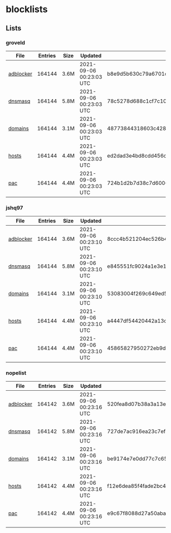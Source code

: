 # blocklists

## Lists

### groveld

|File|Entries|Size|Updated|Hash|
|-|-|-|-|-|
|[adblocker](https://raw.githubusercontent.com/groveld/blocklists/lists/groveld/adblocker.txt)|164144|3.6M|2021-09-06 00:23:03 UTC|b8e9d5b630c79a6701c62f31725e96b828a534876cee7944f77b0b0c4b43b459|
|[dnsmasq](https://raw.githubusercontent.com/groveld/blocklists/lists/groveld/dnsmasq.txt)|164144|5.8M|2021-09-06 00:23:03 UTC|78c5278d688c1cf7c10b224b653bd70b9891014c8c82b275efe615ce05eae42c|
|[domains](https://raw.githubusercontent.com/groveld/blocklists/lists/groveld/domains.txt)|164144|3.1M|2021-09-06 00:23:03 UTC|48773844318603c428618fc5ceda6e0b7824c8b1a128b9f1a3dba0d0f48e6568|
|[hosts](https://raw.githubusercontent.com/groveld/blocklists/lists/groveld/hosts.txt)|164144|4.4M|2021-09-06 00:23:03 UTC|ed2dad3e4bd8cdd456cd1f1563e72336cb721f4d9ced905fe6b087e813e70e77|
|[pac](https://raw.githubusercontent.com/groveld/blocklists/lists/groveld/pac.txt)|164144|4.4M|2021-09-06 00:23:03 UTC|724b1d2b7d38c7d6006b15bca5b089c5be90d124dc515d88c10f3a3838552b2d|

### jshq97

|File|Entries|Size|Updated|Hash|
|-|-|-|-|-|
|[adblocker](https://raw.githubusercontent.com/groveld/blocklists/lists/jshq97/adblocker.txt)|164144|3.6M|2021-09-06 00:23:10 UTC|8ccc4b521204ec526b44aa5ea3c8071bf133ad53e5db817b92dcbf8ddda7ba88|
|[dnsmasq](https://raw.githubusercontent.com/groveld/blocklists/lists/jshq97/dnsmasq.txt)|164144|5.8M|2021-09-06 00:23:10 UTC|e845551fc9024a1e3e1a656a08d42c5c8490c2ab9983e88fd60c403aa54bb7f9|
|[domains](https://raw.githubusercontent.com/groveld/blocklists/lists/jshq97/domains.txt)|164144|3.1M|2021-09-06 00:23:10 UTC|53083004f269c649ed5938b17750258c30c61ff5842a01a879eafd7dd0c181c8|
|[hosts](https://raw.githubusercontent.com/groveld/blocklists/lists/jshq97/hosts.txt)|164144|4.4M|2021-09-06 00:23:10 UTC|a4447df54420442a13c548285f57e40dfc6721828e076e9b1d142d624fc30e52|
|[pac](https://raw.githubusercontent.com/groveld/blocklists/lists/jshq97/pac.txt)|164144|4.4M|2021-09-06 00:23:10 UTC|45865827950272eb9dadefcc5f8bbfeb290bf2f256118c116f266f5ca99c4c95|

### nopelist

|File|Entries|Size|Updated|Hash|
|-|-|-|-|-|
|[adblocker](https://raw.githubusercontent.com/groveld/blocklists/lists/nopelist/adblocker.txt)|164142|3.6M|2021-09-06 00:23:16 UTC|520fea8d07b38a3a13e61836bba4c7b76fbb8cc35941ea163c7db7cd02e4a044|
|[dnsmasq](https://raw.githubusercontent.com/groveld/blocklists/lists/nopelist/dnsmasq.txt)|164142|5.8M|2021-09-06 00:23:16 UTC|727de7ac916ea23c7efb34808170f18ef1511f18ab29180e260c4b49ec1c2c31|
|[domains](https://raw.githubusercontent.com/groveld/blocklists/lists/nopelist/domains.txt)|164142|3.1M|2021-09-06 00:23:16 UTC|be9174e7e0dd77c7c651932e401a6ec50b141147a5cd99706718bbdd40bf6649|
|[hosts](https://raw.githubusercontent.com/groveld/blocklists/lists/nopelist/hosts.txt)|164142|4.4M|2021-09-06 00:23:16 UTC|f12e6dea85f4fade2bc498460d2f1658132bab5f46e605e95b285fa74558fbfd|
|[pac](https://raw.githubusercontent.com/groveld/blocklists/lists/nopelist/pac.txt)|164142|4.4M|2021-09-06 00:23:16 UTC|e9c67f8088d27a50abac4f55d981a3ed676402da57ea529a5acf3ae7c56709b8|
